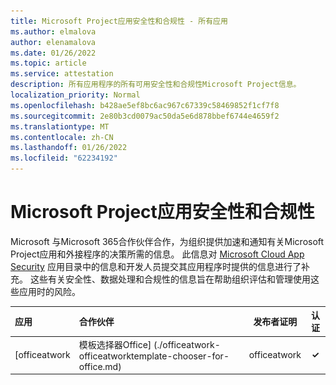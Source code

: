 ```yaml
---
title: Microsoft Project应用安全性和合规性 - 所有应用
ms.author: elmalova
author: elenamalova
ms.date: 01/26/2022
ms.topic: article
ms.service: attestation
description: 所有应用程序的所有可用安全性和合规性Microsoft Project信息。
localization_priority: Normal
ms.openlocfilehash: b428ae5ef8bc6ac967c67339c58469852f1cf7f8
ms.sourcegitcommit: 2e80b3cd0079ac50da5e6d878bbef6744e4659f2
ms.translationtype: MT
ms.contentlocale: zh-CN
ms.lasthandoff: 01/26/2022
ms.locfileid: "62234192"
---
```

# <a name="microsoft-project-apps-security-and-compliance"></a>Microsoft Project应用安全性和合规性

Microsoft 与Microsoft 365合作伙伴合作，为组织提供加速和通知有关Microsoft Project应用和外接程序的决策所需的信息。 此信息对 [Microsoft Cloud App Security](https://www.microsoft.com/en-us/enterprise-mobility-security/cloud-app-security) 应用目录中的信息和开发人员提交其应用程序时提供的信息进行了补充。 这些有关安全性、数据处理和合规性的信息旨在帮助组织评估和管理使用这些应用时的风险。

| **应用** | **合作伙伴** | **发布者证明** | **认证** |
|:--------|:------------|:----------------------:|:-------------:|
| [officeatwork | 模板选择器Office] (./officeatwork-officeatworktemplate-chooser-for-office.md)  | officeatwork | **✓** | <img alt="Certified application badge" src="../media/certified-badge.png" height="25" width="25" /> |
